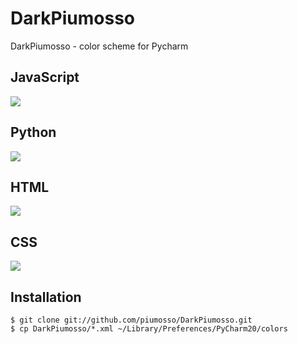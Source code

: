 # DarkPiumosso

DarkPiumosso - color scheme for Pycharm

## JavaScript

![](http://cl.ly/image/1h2F3r1K3t3u/js.png)

## Python

![](http://cl.ly/image/0S0o1I3b3z0Q/python.png)

## HTML

![](http://cl.ly/image/2S1M0Y2H2N3d/html.png)

## CSS

![](http://cl.ly/image/2z43050Y3M0b/css.png)

## Installation

```
$ git clone git://github.com/piumosso/DarkPiumosso.git
$ cp DarkPiumosso/*.xml ~/Library/Preferences/PyCharm20/colors
```

